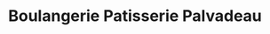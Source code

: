 ---
title: "Boulangerie Patisserie Palvadeau"
url: /savenay/boulangerie-patisserie-palvadeau/
shop: boulangerie
---